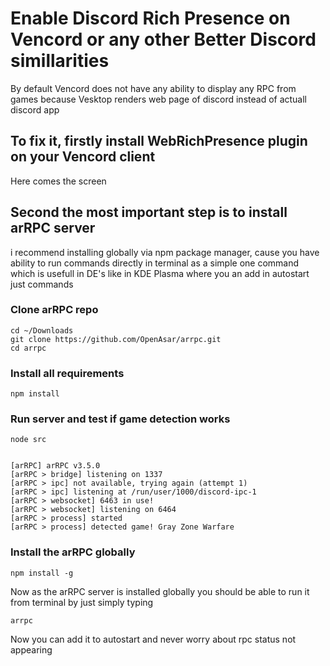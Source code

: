 # Enable Discord Rich Presence on Vencord or any other Better Discord simillarities
By default Vencord does not have any ability to display any RPC from games because Vesktop renders web page of discord instead of actuall discord app

## To fix it, firstly install **WebRichPresence** plugin on your Vencord client

Here comes the screen

## Second **the most important step** is to install **arRPC** server 
i recommend installing globally via npm package manager, cause you have ability to run commands directly in terminal as a simple one command which is usefull in DE's like in KDE Plasma where you an add in autostart just commands

### Clone arRPC repo
```console
cd ~/Downloads
git clone https://github.com/OpenAsar/arrpc.git
cd arrpc
```

### Install all requirements
```console
npm install 
```

### Run server and test if game detection works
```console
node src


[arRPC] arRPC v3.5.0
[arRPC > bridge] listening on 1337
[arRPC > ipc] not available, trying again (attempt 1)
[arRPC > ipc] listening at /run/user/1000/discord-ipc-1
[arRPC > websocket] 6463 in use!
[arRPC > websocket] listening on 6464
[arRPC > process] started
[arRPC > process] detected game! Gray Zone Warfare  
```

### Install the arRPC globally 
```console
npm install -g
```
Now as the arRPC server is installed globally you should be able to run it from terminal by just simply typing

```console 
arrpc
```

Now you can add it to autostart and never worry about rpc status not appearing
